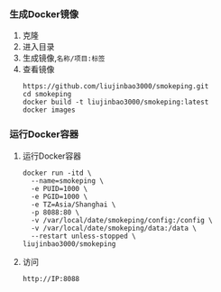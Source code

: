 ### 生成Docker镜像
1. 克隆
2. 进入目录
3. 生成镜像,`名称/项目:标签`
4. 查看镜像
   ```
   https://github.com/liujinbao3000/smokeping.git
   cd smokeping
   docker build -t liujinbao3000/smokeping:latest
   docker images
   ```
### 运行Docker容器
1. 运行Docker容器
   ```
   docker run -itd \
     --name=smokeping \
     -e PUID=1000 \
     -e PGID=1000 \
     -e TZ=Asia/Shanghai \
     -p 8088:80 \
     -v /var/local/date/smokeping/config:/config \
     -v /var/local/date/smokeping/data:/data \
     --restart unless-stopped \
   liujinbao3000/smokeping
   ```
1. 访问
   ```
   http://IP:8088
   ```
